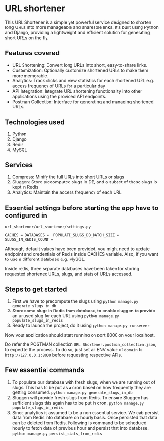 # URL shortener
This URL Shortener is a simple yet powerful service designed to shorten long URLs into more manageable and shareable links. It's built using Python and Django, providing a lightweight and efficient solution for generating short URLs on the fly.

## Features covered
- URL Shortening: Convert long URLs into short, easy-to-share links.
- Customization: Optionally customize shortened URLs to make them more memorable.
- Analytics: Track clicks and view statistics for each shortened URL e.g. access frequency of URLs for a particular day
- API Integration: Integrate URL shortening functionality into other applications using the provided API endpoints.
- Postman Collection: Interface for generating and managing shortened URLs.

## Technologies used
1. Python
2. Django
3. Redis
4. MySQL

## Services
1. Compress: Minify the full URLs into short URLs or slugs
2. Sluggen: Store precomputed slugs in DB, and a subset of these slugs is kept in Redis
3. Analytics: Maintain the access frequency of each URL

## Essential settings before starting the app have to configured in 

`url_shortener/url_shortener/settings.py`

`CACHES =
DATABASES = 
POPULATE_SLUGS_DB_BATCH_SIZE = 
SLUGS_IN_REDIS_COUNT = `

Although, default values have been provided, you might need to update endpoint and credentials of Redis
inside CACHES variable. Also, if you want to use a different database e.g. MySQL.

Inside redis, three separate databases have been taken for storing 
requested shortened URLs, slugs, and stats of URLs accessed.

## Steps to get started
1. First we have to precompute the slugs using
    `python manage.py generate_slugs_in_db` 
2. Store some slugs in Redis from database, to enable sluggen to provide an unused slug for each URL using
    `python manage.py populate_slugs_in_redis`
3. Ready to launch the project, do it using
    `python manage.py runserver`

Now your application should start running on port 8000 on your localhost.

Do refer the POSTMAN collection `URL Shortener.postman_collection.json`, to expedite the process. To do so, just set
an ENV value of `domain` to `http://127.0.0.1:8000` before requesting respective APIs.

## Few essential commands
1. To populate our database with fresh slugs, when we are running out of slugs. 
   This has to be put as a cron based on how frequently they are getting consumed.
    `python manage.py generate_slugs_in_db` 
2. Sluggen will provide fresh slugs from Redis. To ensure Sluggen has sufficient slugs
   this again has to be put in cron.
    `python manage.py populate_slugs_in_redis`
3. Since analytics is assumed to be a non essential service. We cab persist data 
   from Redis into database on hourly basis. Once persisted that data can be deleted from Redis. 
   Following is command to be scheduled hourly to fetch data of previous hour and persist that
   into database.
    `python manage.py persist_stats_from_redis`

